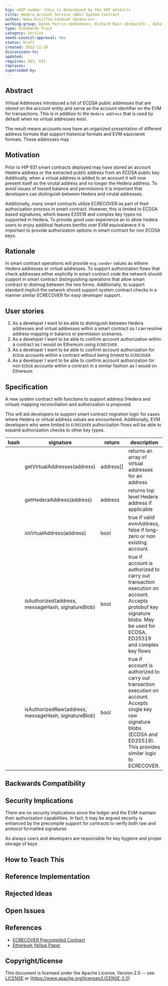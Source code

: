 ```yaml
---
hip: <HIP number (this is determined by the HIP editor)>
title: Hedera Account Service (HAS) System Contract
author: Nana Essilfie-Conduah <@nana-ec>
working-group: Danno Ferrin <@shemnon>, Richard Bair <@rbair23> , Ashe Oro <@ashe-oro>, Atul Mahamuni <@atul-hedera>
type: Standards Track
category: Service
needs-council-approval: Yes
status: Draft
created: 2022-11-28
discussions-to: 
updated: 
requires: 583, 631
replaces: 
superseded-by: 
---
```


## Abstract

Virtual Addresses introduced a list of ECDSA public addresses that are stored on the account entity and serve as the account identifier on the EVM for transactions. This is in addition to the `Hedera address` that is used by default when no virtual addresses exist.

The result means accounts now have an organized presentation of different address formats that support historical formats and EVM equivlanet formats.
These addresses may 

## Motivation

Prior to HIP 631 smart contracts deployed may have stored an account Hedera address or the extracted public address from an ECDSA public key.
Additioally, when a virtual address is added to an account it will now present itself as the virutal address and no longer the Hedera address.
To avoid issues of lossed balance and permissions it is important that developers can distinguish between Hedera and virutal addresses.

Additionally, many smart contracts utilize ECRECOVER as part of their authorization process in smart contract.
However, this is limited to ECDSA based signatures, which leaves E25519 and complex key types no supported in Hedera.
To provide good user experience an to allow hedera users to enjoy additioal features benfits over EVM equivalanece it is important to provide authorization options in smart contract for non ECDSA keys.

## Rationale

In smart contract operations will provide `msg.sender` values as eithere Hedera addresses or virtual addresses. 
To support authorization flows that check addresses either explicitly in smart contract code the network should support in smart contract distinguishing operations that allow smart contract to distinug between the two forms.
Additionally, to support standard implicit the network should support system contract checks in a manner similar ECRECOVER for easy developer support. 

## User stories

1. As a developer I want to be able to distinguish between Hedera addresses and virtual addresses within a smart contract so I can resolve address mapping in balance or permission scenarios.
2. As a developer I want to be able to confirm account authorization within a contract as I would on Ethereum using `ECRECOVER`.
3. As a developer I want to be able to confirm account authorization for `ECDSA` accounts within a contract without being limited to `ECRECOVER`
4. As a developer I want to be able to confirm account authorization for non `ECDSA` accounts within a contract in a similar fashion as I would on Ethereum
  
## Specification

A new system contract with functions to support address (Hedera and virtual) mapping reconciliation and authorization is proposed.

This will aid developers to support smart contract migration logic for cases where Hedera or virtual address values are encountered. Additionally, EVM developers who were limited to `ECRECOVER`  authorization flows will be able to expand authorization checks to other key types. 

| hash | signature | return | description |
| --- | --- | --- | --- |
|  | getVirtualAddresses(address) | address[] | returns an array of virtual addresses for an address  |
|  | getHederaAddress(address) | address | returns top level Hedera address if applicable |
|  | isVirtualAddress(address) | bool | true if valid evmAddress, false if long-zero or non existing account. |
|  | isAuthorized(address, messageHash, signatureBlob) | bool | true if account is authorized to carry out transaction execution on account. Accepts protobuf key signature blobs. May be used for ECDSA, ED25519 and complex key flows |
|  | isAuthorizedRaw(address, messageHash, signatureBlob) | bool | true if account is authorized to carry out transaction execution on account. Accepts single key raw signature blobs (ECDSA and ED25519). This provides similar logic to ECRECOVER. |

## Backwards Compatibility



## Security Implications

There are no security implications since the ledger and the EVM maintain their authorization capabilities. In fact, it may be argued security is enhanced by the precompile support for contracts to verify both raw and protocol formatted signatures

As always users and developers are responsible for key hygiene and proper storage of keys

## How to Teach This



## Reference Implementation



## Rejected Ideas



## Open Issues


## References

- [ECRECOVER Precompiled Contract](https://ethereum.github.io/execution-specs/autoapi/ethereum/frontier/vm/precompiled_contracts/ecrecover/index.html)
- [Ethereum Yellow Paper](https://ethereum.github.io/yellowpaper/paper.pdf)

## Copyright/license

This document is licensed under the Apache License, Version 2.0 -- see [LICENSE](../LICENSE) or (https://www.apache.org/licenses/LICENSE-2.0)

